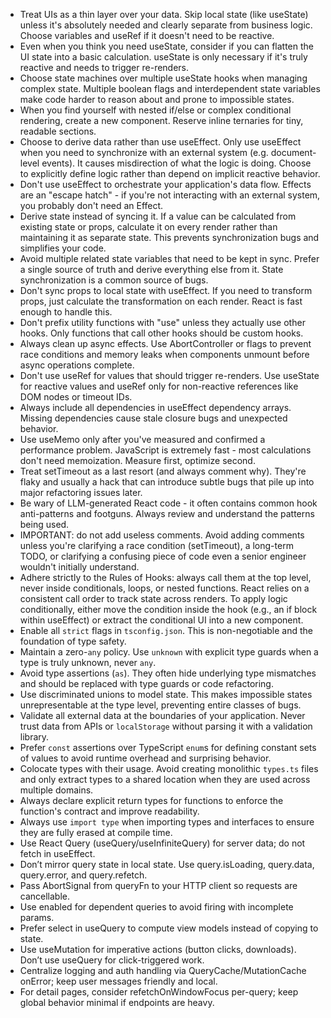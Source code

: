 - Treat UIs as a thin layer over your data. Skip local state (like useState) unless it's absolutely needed and clearly separate from business logic. Choose variables and useRef if it doesn't need to be reactive.
- Even when you think you need useState, consider if you can flatten the UI state into a basic calculation. useState is only necessary if it's truly reactive and needs to trigger re-renders.
- Choose state machines over multiple useState hooks when managing complex state. Multiple boolean flags and interdependent state variables make code harder to reason about and prone to impossible states.
- When you find yourself with nested if/else or complex conditional rendering, create a new component. Reserve inline ternaries for tiny, readable sections.
- Choose to derive data rather than use useEffect. Only use useEffect when you need to synchronize with an external system (e.g. document-level events). It causes misdirection of what the logic is doing. Choose to explicitly define logic rather than depend on implicit reactive behavior.
- Don't use useEffect to orchestrate your application's data flow. Effects are an "escape hatch" - if you're not interacting with an external system, you probably don't need an Effect.
- Derive state instead of syncing it. If a value can be calculated from existing state or props, calculate it on every render rather than maintaining it as separate state. This prevents synchronization bugs and simplifies your code.
- Avoid multiple related state variables that need to be kept in sync. Prefer a single source of truth and derive everything else from it. State synchronization is a common source of bugs.
- Don't sync props to local state with useEffect. If you need to transform props, just calculate the transformation on each render. React is fast enough to handle this.
- Don't prefix utility functions with "use" unless they actually use other hooks. Only functions that call other hooks should be custom hooks.
- Always clean up async effects. Use AbortController or flags to prevent race conditions and memory leaks when components unmount before async operations complete.
- Don't use useRef for values that should trigger re-renders. Use useState for reactive values and useRef only for non-reactive references like DOM nodes or timeout IDs.
- Always include all dependencies in useEffect dependency arrays. Missing dependencies cause stale closure bugs and unexpected behavior.
- Use useMemo only after you've measured and confirmed a performance problem. JavaScript is extremely fast - most calculations don't need memoization. Measure first, optimize second.
- Treat setTimeout as a last resort (and always comment why). They're flaky and usually a hack that can introduce subtle bugs that pile up into major refactoring issues later.
- Be wary of LLM-generated React code - it often contains common hook anti-patterns and footguns. Always review and understand the patterns being used.
- IMPORTANT: do not add useless comments. Avoid adding comments unless you're clarifying a race condition (setTimeout), a long-term TODO, or clarifying a confusing piece of code even a senior engineer wouldn't initially understand.
- Adhere strictly to the Rules of Hooks: always call them at the top level, never inside conditionals, loops, or nested functions. React relies on a consistent call order to track state across renders. To apply logic conditionally, either move the condition inside the hook (e.g., an if block within useEffect) or extract the conditional UI into a new component.
- Enable all `strict` flags in `tsconfig.json`. This is non-negotiable and the foundation of type safety.
- Maintain a zero-`any` policy. Use `unknown` with explicit type guards when a type is truly unknown, never `any`.
- Avoid type assertions (`as`). They often hide underlying type mismatches and should be replaced with type guards or code refactoring.
- Use discriminated unions to model state. This makes impossible states unrepresentable at the type level, preventing entire classes of bugs.
- Validate all external data at the boundaries of your application. Never trust data from APIs or `localStorage` without parsing it with a validation library.
- Prefer `const` assertions over TypeScript `enum`s for defining constant sets of values to avoid runtime overhead and surprising behavior.
- Colocate types with their usage. Avoid creating monolithic `types.ts` files and only extract types to a shared location when they are used across multiple domains.
- Always declare explicit return types for functions to enforce the function's contract and improve readability.
- Always use `import type` when importing types and interfaces to ensure they are fully erased at compile time.
- Use React Query (useQuery/useInfiniteQuery) for server data; do not fetch in useEffect.
- Don’t mirror query state in local state. Use query.isLoading, query.data, query.error, and query.refetch.
- Pass AbortSignal from queryFn to your HTTP client so requests are cancellable.
- Use enabled for dependent queries to avoid firing with incomplete params.
- Prefer select in useQuery to compute view models instead of copying to state.
- Use useMutation for imperative actions (button clicks, downloads). Don’t use useQuery for click-triggered work.
- Centralize logging and auth handling via QueryCache/MutationCache onError; keep user messages friendly and local.
- For detail pages, consider refetchOnWindowFocus per-query; keep global behavior minimal if endpoints are heavy.